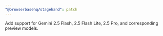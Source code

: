 ```yaml
---
"@browserbasehq/stagehand": patch
---
```


Add support for Gemini 2.5 Flash, 2.5 Flash Lite, 2.5 Pro, and corresponding preview models.
